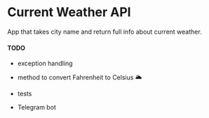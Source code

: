# Current Weather API

App that takes city name and return full info about current weather.

#### TODO
- exception handling
  
- method to convert Fahrenheit to Celsius :sun_behind_large_cloud:
- tests
- Telegram bot
